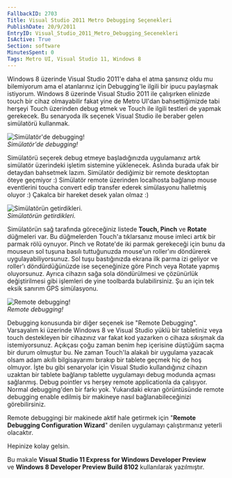 ```yaml
---
FallbackID: 2703
Title: Visual Studio 2011 Metro Debugging Seçenekleri
PublishDate: 20/9/2011
EntryID: Visual_Studio_2011_Metro_Debugging_Secenekleri
IsActive: True
Section: software
MinutesSpent: 0
Tags: Metro UI, Visual Studio 11, Windows 8
---
```

Windows 8 üzerinde Visual Studio 2011'e daha el atma şansınız oldu mu
bilemiyorum ama el atanlarınız için Debugging'le ilgili bir ipucu
paylaşmak istiyorum. Windows 8 üzerinde Visual Studio 2011 ile
çalışırken elinizde touch bir cihaz olmayabilir fakat yine de Metro
UI'dan bahsettiğimizde tabi herşeyi Touch üzerinden debug etmek ve Touch
ile ilgili testleri de yapmak gerekecek. Bu senaryoda ilk seçenek Visual
Studio ile beraber gelen simülatörü kullanmak.

![Simülatör'de
debugging!](media/Visual_Studio_2011_Metro_Debugging_Secenekleri/debug_in_simulator.png)\
*Simülatör'de debugging!*

Simülatörü seçerek debug etmeye başladığınızda uygulamanız artık
simülatör üzerindeki işletim sistemine yüklenecek. Aslında burada ufak
bir detaydan bahsetmek lazım. Simülatör dediğimiz bir remote desktoptan
öteye geçmiyor :) Simülatör remote üzerinden localhosta bağlanıp mouse
eventlerini toucha convert edip transfer ederek simülasyonu halletmiş
oluyor :) Çakalca bir hareket desek yalan olmaz :)

![Simülatörün
getirdikleri.](media/Visual_Studio_2011_Metro_Debugging_Secenekleri/debug_in_simulator2.png)\
*Simülatörün getirdikleri.*

Simülatörün sağ tarafında göreceğiniz listede **Touch, Pinch** ve
**Rotate** düğmeleri var. Bu düğmelerden Touch'a tıklarsanız mouse
imleci artık bir parmak rölü oynuyor. Pinch ve Rotate'de iki parmak
gerekeceği için bunu da mouseun sol tuşuna basılı tuttuğunuzda mouse'un
roller'ını döndürerek uygulayabiliyorsunuz. Sol tuşu bastığınızda ekrana
ilk parma izi geliyor ve roller'ı döndürdüğünüzde ise seçeneğinize göre
Pinch veya Rotate yapmış oluyorsunuz. Ayrıca cihazın sağa sola
döndürülmesi ve çözünürlük değiştirilmesi gibi işlemleri de yine
toolbarda bulabilirsiniz. Şu an için tek eksik sanırım GPS simülasyonu.

![Remote
debugging!](media/Visual_Studio_2011_Metro_Debugging_Secenekleri/debug_in_simulator3.png)\
*Remote debugging!*

Debugging konusunda bir diğer seçenek ise "Remote Debugging". Varsayalım
ki üzerinde Windows 8 ve Visual Studio yüklü bir tabletiniz veya touch
destekleyen bir cihazınız var fakat kod yazarken o cihaza sıkışmak da
istemiyorsunuz. Açıkçası çoğu zaman benim hep içerisine düştüğüm saçma
bir durum olmuştur bu. Ne zaman Touch'la alakalı bir uygulama yazacak
olsam adam akıllı bilgisayarımı bırakıp bir tablete geçmek hiç de hoş
olmuyor. İşte bu gibi senaryolar için Visual Studio kullandığınız
cihazın uzaktan bir tablete bağlanıp tablette uygulamayı debug modunda
açması sağlanmış. Debug pointler vs herşey remote applicationla da
çalışıyor. Normal debugging'den bir farkı yok. Yukarıdaki ekran
görüntüsünde remote debugging enable edilmiş bir makineye nasıl
bağlanabileceğinizi görebilirsiniz.

Remote debuggingi bir makinede aktif hale getirmek için "**Remote
Debugging Configuration Wizard**" denilen uygulamayı çalıştırmanız
yeterli olacaktır.

Hepinize kolay gelsin.

Bu makale **Visual Studio 11 Express for Windows Developer Preview**\
ve **Windows 8 Developer Preview Build 8102** kullanılarak yazılmıştır.


